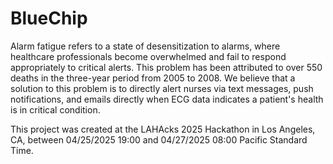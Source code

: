 # BlueChip

Alarm fatigue refers to a state of desensitization to alarms, where healthcare professionals become overwhelmed and fail to respond appropriately to critical alerts. This problem has been attributed to over 550 deaths in the three-year period from 2005 to 2008.
We believe that a solution to this problem is to directly alert nurses via text messages, push notifications, and emails directly when ECG data indicates a patient's health is in critical condition. 


This project was created at the LAHAcks 2025 Hackathon in Los Angeles, CA, between 04/25/2025 19:00 and 04/27/2025 08:00 Pacific Standard Time.
